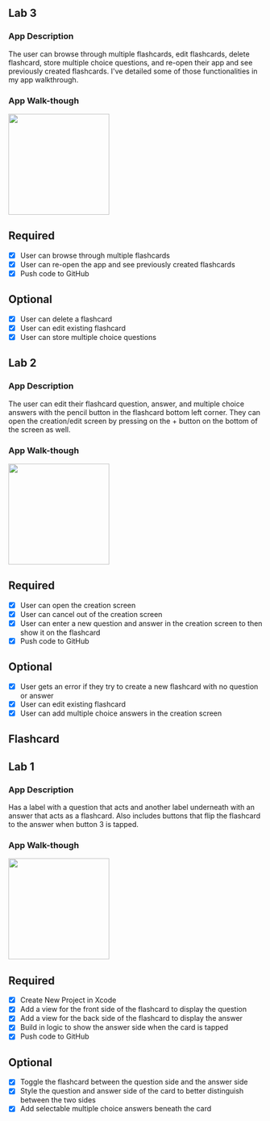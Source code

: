 ## Lab 3

### App Description
The user can browse through multiple flashcards, edit flashcards, delete flashcard, store multiple choice questions, and re-open their app and see previously created flashcards. I've detailed some of those functionalities in my app walkthrough. 

### App Walk-though

<img src=http://g.recordit.co/QVqFlHMiYy.gif width=200><br>

## Required
- [x] User can browse through multiple flashcards
- [x] User can re-open the app and see previously created flashcards
- [x] Push code to GitHub
## Optional
- [x] User can delete a flashcard
- [x] User can edit existing flashcard
- [x] User can store multiple choice questions

## Lab 2

### App Description
The user can edit their flashcard question, answer, and multiple choice answers with the pencil button in the flashcard bottom left corner. They can open the creation/edit screen by pressing on the + button on the bottom of the screen as well.

### App Walk-though

<img src=http://g.recordit.co/gzl1dZk0rQ.gif width=200><br>

## Required
- [x] User can open the creation screen
- [x] User can cancel out of the creation screen
- [x] User can enter a new question and answer in the creation screen to then show it on the flashcard
- [x] Push code to GitHub
## Optional
- [x] User gets an error if they try to create a new flashcard with no question or answer
- [x] User can edit existing flashcard
- [x] User can add multiple choice answers in the creation screen

## Flashcard 

## Lab 1

### App Description
Has a label with a question that acts and another label underneath with an answer that acts as a flashcard. Also includes buttons that flip the flashcard to the answer when button 3 is tapped.

### App Walk-though

<img src=http://g.recordit.co/rxTg9R3KSw.gif width=200><br>

## Required
- [x] Create New Project in Xcode
- [x] Add a view for the front side of the flashcard to display the question
- [x] Add a view for the back side of the flashcard to display the answer
- [x] Build in logic to show the answer side when the card is tapped
- [x] Push code to GitHub
## Optional
- [x] Toggle the flashcard between the question side and the answer side
- [x] Style the question and answer side of the card to better distinguish between the two sides
- [x] Add selectable multiple choice answers beneath the card
